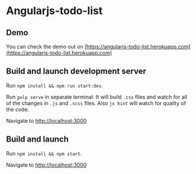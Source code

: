 # Angularjs-todo-list

## Demo

You can check the demo out on [https://angularjs-todo-list.herokuapp.com](https://angularjs-todo-list.herokuapp.com)

## Build and launch development server

Run `npm install && npm run start:dev`.

Run `gulp serve` in separate terminal. It will build `.css` files and watch for all of the changes in `.js` and `.scss` files. Also `js hint` will watch for quality of the code.  

Navigate to [http://localhost:3000](http://localhost:3000)

## Build and launch

Run `npm install && npm start`.

Navigate to [http://localhost:3000](http://localhost:3000)
